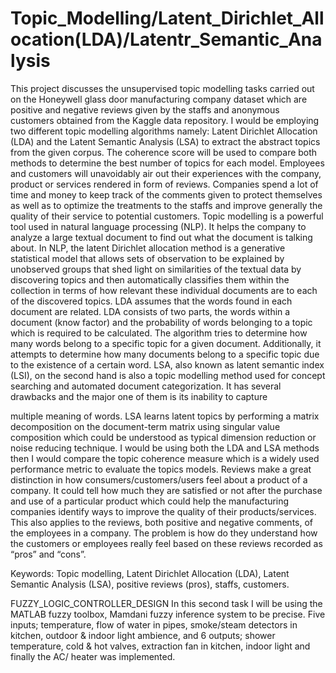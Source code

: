 # Topic_Modelling/Latent_Dirichlet_Allocation(LDA)/Latentr_Semantic_Analysis
This project discusses the unsupervised topic modelling tasks carried out on the Honeywell glass door manufacturing company dataset which are positive and negative reviews given by the staffs and anonymous customers  obtained from the Kaggle data repository. I would be employing two different topic modelling algorithms namely: Latent Dirichlet Allocation (LDA) and the Latent Semantic Analysis (LSA) to extract the abstract topics from the given corpus. The coherence score will be used to compare both methods to determine the best number of topics for each model. 
Employees and customers will unavoidably air out their experiences with the company, product or services rendered in form of reviews. Companies spend a lot of time and money to keep track of the comments given to protect themselves as well as to optimize the treatments to the staffs and improve generally the quality of their service to potential customers. Topic modelling is a powerful tool used in natural language processing (NLP). It helps the company to analyze a large textual document to find out what the document is talking about. In NLP, the latent Dirichlet allocation method is a generative statistical model that allows sets of observation to be explained by unobserved groups that shed light on similarities of the textual data by discovering topics and then automatically classifies them within the collection in terms of how relevant these individual documents are to each of the discovered topics. LDA assumes that the words found in each document are related. LDA consists of two parts, the words within a document (know factor) and the probability of words belonging to a topic which is required to be calculated. The algorithm tries to determine how many words belong to a specific topic for a given document. Additionally, it attempts to determine how many documents belong to a specific topic due to the existence of a certain word. LSA, also known as latent semantic index (LSI), on the second hand is also a topic modelling method used for concept searching and automated document categorization. It has several drawbacks and the major one of them is its inability to capture

multiple meaning of words. LSA learns latent topics by performing a matrix decomposition on the document-term matrix using singular value composition which could be understood as typical dimension reduction or noise reducing technique. I would be using both the LDA and LSA methods then I would compare the topic coherence measure which is a widely used performance metric to evaluate the topics models. 
Reviews make a great distinction in how consumers/customers/users feel about a product of a company. It could tell how much they are satisfied or not after the purchase and use of a particular product which could help the manufacturing companies identify ways to improve the quality of their products/services. This also applies to the reviews, both positive and negative comments, of the employees in a company.
 The problem is how do they understand how the customers or employees really feel based on these reviews recorded as “pros” and “cons”.

Keywords: Topic modelling, Latent Dirichlet Allocation (LDA), Latent Semantic Analysis (LSA), positive reviews (pros), staffs, customers.

FUZZY_LOGIC_CONTROLLER_DESIGN
In this second task I will be using the MATLAB fuzzy toolbox, Mamdani fuzzy inference system to be precise. Five inputs; temperature, flow of water in pipes, smoke/steam detectors in kitchen, outdoor & indoor light ambience, and 6 outputs; shower temperature, cold & hot valves, extraction fan in kitchen, indoor light and finally the AC/ heater was implemented.

